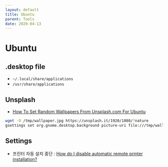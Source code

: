 ```yaml
---
layout: default
title: Ubuntu
parent: Tools
date: 2020-04-13
---
```


# Ubuntu

## .desktop file

- `~/.local/share/applications`
- `/usr/share/applications`


## Unsplash

- [How To Set Random Wallpapers From Unsplash.com For Ubuntu](http://youness.net/linux/set-random-wallpapers-unsplash-com-ubuntu)

```bash
wget -O /tmp/wallpaper.jpg https://unsplash.it/1920/1080/?nature
gsettings set org.gnome.desktop.background picture-uri file:///tmp/wallpaper.jpg
```

## Settings

- 프린터 자동 설치 중단 : [How do I disable automatic remote printer installation?](https://askubuntu.com/a/369122)
